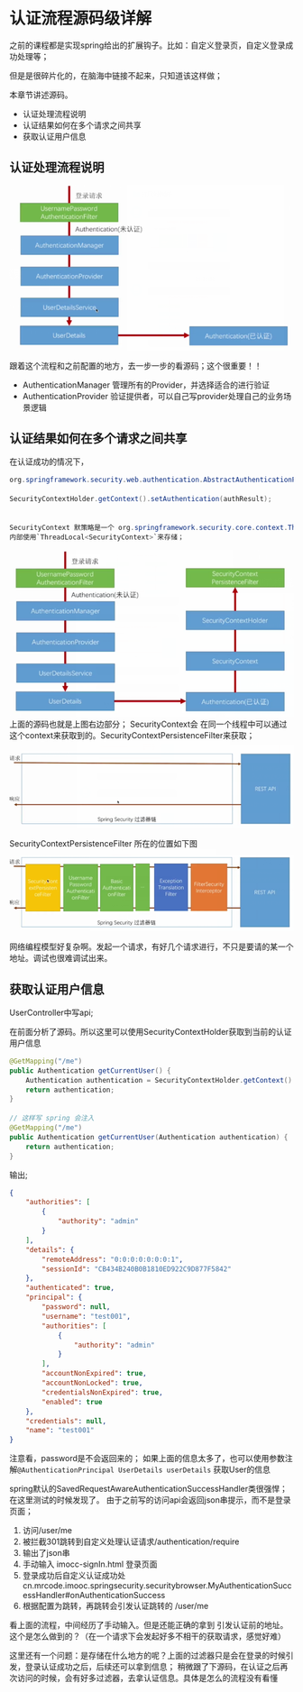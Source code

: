 # 认证流程源码级详解
之前的课程都是实现spring给出的扩展钩子。比如：自定义登录页，自定义登录成功处理等；

但是是很碎片化的，在脑海中链接不起来，只知道该这样做；

本章节讲述源码。

* 认证处理流程说明
* 认证结果如何在多个请求之间共享
* 获取认证用户信息


## 认证处理流程说明
![](/assets/image/imooc/spring_secunity/snipaste_20180803_212231.png)

跟着这个流程和之前配置的地方，去一步一步的看源码；这个很重要！！

* AuthenticationManager 管理所有的Provider，并选择适合的进行验证
* AuthenticationProvider 验证提供者，可以自己写provider处理自己的业务场景逻辑

## 认证结果如何在多个请求之间共享
在认证成功的情况下，
```java
org.springframework.security.web.authentication.AbstractAuthenticationProcessingFilter#successfulAuthentication

SecurityContextHolder.getContext().setAuthentication(authResult);


SecurityContext 默策略是一个 org.springframework.security.core.context.ThreadLocalSecurityContextHolderStrategy  对象，
内部使用`ThreadLocal<SecurityContext>`来存储；

```
![](/assets/image/imooc/spring_secunity/snipaste_20180803_220038.png)
上面的源码也就是上图右边部分； SecurityContext会
在同一个线程中可以通过这个context来获取到的。SecurityContextPersistenceFilter来获取；
![](/assets/image/imooc/spring_secunity/snipaste_20180803_220050.png)

SecurityContextPersistenceFilter 所在的位置如下图
![](/assets/image/imooc/spring_secunity/snipaste_20180803_220059.png)

网络编程模型好复杂啊。发起一个请求，有好几个请求进行，不只是要请的某一个地址。调试也很难调试出来。


## 获取认证用户信息

UserController中写api;

在前面分析了源码。所以这里可以使用SecurityContextHolder获取到当前的认证用户信息
```java
@GetMapping("/me")
public Authentication getCurrentUser() {
    Authentication authentication = SecurityContextHolder.getContext().getAuthentication();
    return authentication;
}

// 这样写 spring 会注入
@GetMapping("/me")
public Authentication getCurrentUser(Authentication authentication) {
    return authentication;
}
```
输出;
```json
{
    "authorities": [
        {
            "authority": "admin"
        }
    ],
    "details": {
        "remoteAddress": "0:0:0:0:0:0:0:1",
        "sessionId": "CB434B240B0B1810ED922C9D877F5842"
    },
    "authenticated": true,
    "principal": {
        "password": null,
        "username": "test001",
        "authorities": [
            {
                "authority": "admin"
            }
        ],
        "accountNonExpired": true,
        "accountNonLocked": true,
        "credentialsNonExpired": true,
        "enabled": true
    },
    "credentials": null,
    "name": "test001"
}
```

注意看，password是不会返回来的；
如果上面的信息太多了，也可以使用参数注解`@AuthenticationPrincipal UserDetails userDetails` 获取User的信息

spring默认的SavedRequestAwareAuthenticationSuccessHandler类很强悍；
在这里测试的时候发现了。 由于之前写的访问api会返回json串提示，而不是登录页面；

1. 访问/user/me
2. 被拦截301跳转到自定义处理认证请求/authentication/require
3. 输出了json串
4. 手动输入 imocc-signIn.html 登录页面
5. 登录成功后自定义认证成功处cn.mrcode.imooc.springsecurity.securitybrowser.MyAuthenticationSuccessHandler#onAuthenticationSuccess
6. 根据配置为跳转，再跳转会引发认证跳转的 /user/me

看上面的流程，中间经历了手动输入。但是还能正确的拿到 引发认证前的地址。这个是怎么做到的？（在一个请求下会发起好多不相干的获取请求，感觉好难）


这里还有一个问题：是存储在什么地方的呢？上面的过滤器只是会在登录的时候引发，登录认证成功之后，后续还可以拿到信息； 稍微跟了下源码，在认证之后再次访问的时候，会有好多过滤器，去拿认证信息。具体是怎么的流程没有看懂
